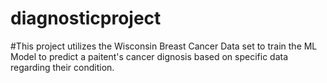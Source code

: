 # diagnosticproject
#This project utilizes the Wisconsin Breast Cancer Data set to train the ML Model to predict a paitent's cancer dignosis based on specific data regarding their condition.
